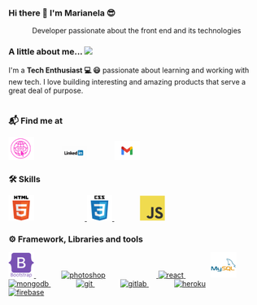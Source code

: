 ### Hi there 👋 I'm Marianela 😎


<p align="center">Developer passionate about the front end and its technologies</p> 

### A little about me...  <img src="https://media.giphy.com/media/VgCDAzcKvsR6OM0uWg/giphy.gif" width="50"> 
I'm a **Tech Enthusiast 💻 😃** passionate about learning and working with new tech. I love building interesting and amazing products that serve a great deal of purpose. <br/><br/>

### 📬 Find me at

<p align="left">
<a href="https://marianela-teran.web.app/" target="_blank"><img src="https://github.com/marianteran/marianteran/blob/main/assets/pweb.gif?raw=true" alt="pagina web" style="width: 50px; margin-right: 50px;"></a>
<a href="https://www.linkedin.com/in/marianelaTeran" target="_blank"><img src="https://github.com/marianteran/marianteran/blob/main/assets/linkedin.gif?raw=true" alt="linkedin"style="width: 50px; margin-right: 50px;"></a>
<a href="mailto:marianteranf@gmail.com" target="_blank"><img src="https://github.com/marianteran/marianteran/blob/main/assets/gmail.gif?raw=true" alt="gmail"style="width: 50px; margin-right: 50px;"></a>
</p> 



### 🛠 Skills
<p>
<a href="https://www.w3.org/html/" target="_blank"> <img src="https://raw.githubusercontent.com/devicons/devicon/master/icons/html5/html5-original-wordmark.svg" alt="html5" width="50" height="50" style="margin-right:100px;" /> </a>
<a href="https://www.w3schools.com/css/" target="_blank" style="margin-right:50px;"> <img src="https://raw.githubusercontent.com/devicons/devicon/master/icons/css3/css3-original-wordmark.svg" alt="css3" width="50" height="50"/> </a>   
<a href="https://developer.mozilla.org/en-US/docs/Web/JavaScript" target="_blank" style="margin-right:50px;"> <img src="https://raw.githubusercontent.com/devicons/devicon/master/icons/javascript/javascript-original.svg" alt="javascript" width="50" height="50"/>
</a> 
</p>  

### ⚙ Framework, Libraries and tools
<p>
<a href="https://getbootstrap.com" target="_blank" style="margin-right:50px;"> <img src="https://raw.githubusercontent.com/devicons/devicon/master/icons/bootstrap/bootstrap-plain-wordmark.svg" target="_blank" alt="bootstrap" width="50" height="50" /> </a> 
<a href="https://www.adobe.com/la/products/photoshop.html" target="_blank"> <img src="https://www.adobe.com/content/dam/acom/one-console/icons_rebrand/ps_appicon.svg" alt="photoshop" width="50" height="50" style="margin-right:100px;" /> </a>
<a href="https://reactjs.org/" target="_blank" style="margin-right:50px;"> <img src="https://www.vectorlogo.zone/logos/reactjs/reactjs-icon.svg" alt="react" width="50" height="50"/> </a>
<a href="https://www.mysql.com/" target="_blank" style="margin-right:50px;"> <img src="https://raw.githubusercontent.com/devicons/devicon/master/icons/mysql/mysql-original-wordmark.svg" alt="mysql" width="50" height="50"/> </a> 
<a href="https://www.mongodb.com/" target="_blank" style="margin-right:50px;"> <img src="https://www.vectorlogo.zone/logos/mongodb/mongodb-icon.svg" alt="mongodb" width="50" height="50"/> </a> 
<a href="https://git-scm.com/" target="_blank" style="margin-right:50px;"> <img src="https://www.vectorlogo.zone/logos/git-scm/git-scm-icon.svg" alt="git" width="50" height="50"/> </a> 
<a href="https://gitlab.com/" target="_blank" style="margin-right:50px;"> <img src="https://www.vectorlogo.zone/logos/gitlab/gitlab-icon.svg" alt="gitlab" width="50" height="50"/> </a> 
<a href="https://heroku.com" target="_blank" style="margin-right:50px;"> <img src="https://www.vectorlogo.zone/logos/heroku/heroku-icon.svg" alt="heroku" width="50" height="50"/> </a>  
<a href="https://firebase.google.com/" target="_blank" style="margin-right:50px;"> <img src="https://www.vectorlogo.zone/logos/firebase/firebase-icon.svg" alt="firebase" width="50" height="50"/> </a>  
</p>

